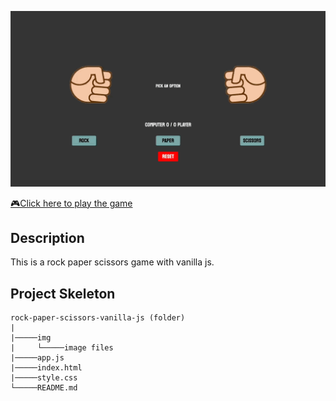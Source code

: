 ![](./img/rock_paper_scissors.gif)

[🎮Click here to play the game](https://mskose.github.io/rock-paper-scissors-vanilla-js/) 
## Description
This is a rock paper scissors game with vanilla js.

## Project Skeleton 

```
rock-paper-scissors-vanilla-js (folder)
|
|─────img
|     └─────image files
|─────app.js  
|─────index.html   
|─────style.css
└─────README.md
```
